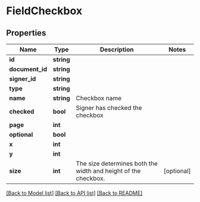 # FieldCheckbox

## Properties
Name | Type | Description | Notes
------------ | ------------- | ------------- | -------------
**id** | **string** |  | 
**document_id** | **string** |  | 
**signer_id** | **string** |  | 
**type** | **string** |  | 
**name** | **string** | Checkbox name | 
**checked** | **bool** | Signer has checked the checkbox | 
**page** | **int** |  | 
**optional** | **bool** |  | 
**x** | **int** |  | 
**y** | **int** |  | 
**size** | **int** | The size determines both the width and height of the checkbox. | [optional] 

[[Back to Model list]](../../README.md#documentation-for-models) [[Back to API list]](../../README.md#documentation-for-api-endpoints) [[Back to README]](../../README.md)

